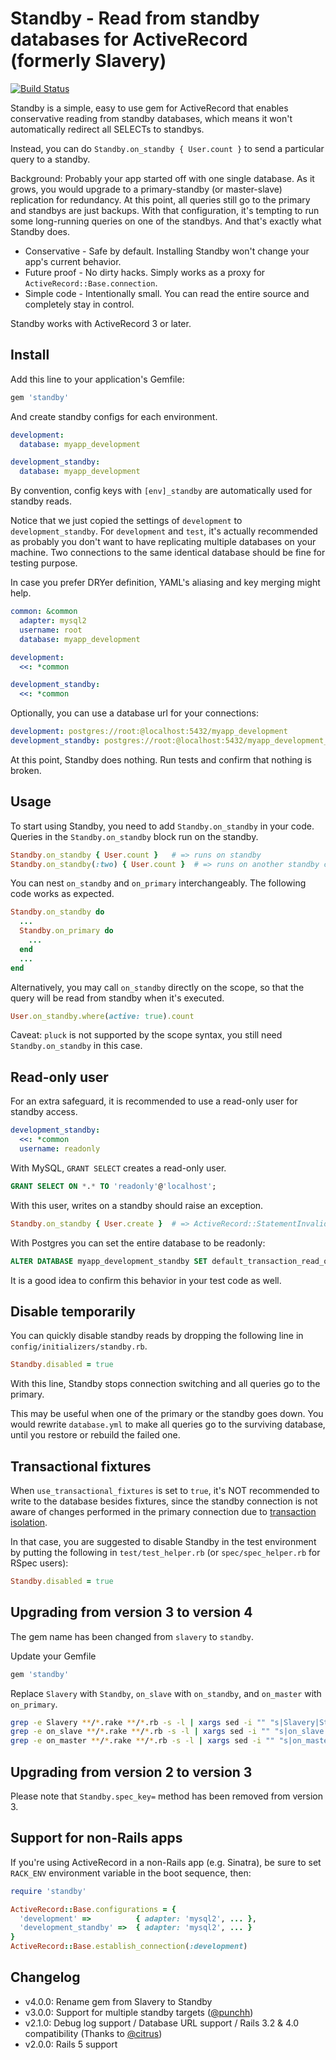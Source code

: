 # Standby - Read from standby databases for ActiveRecord (formerly Slavery)

[![Build Status](https://travis-ci.org/kenn/standby.svg)](https://travis-ci.org/kenn/standby)

Standby is a simple, easy to use gem for ActiveRecord that enables conservative reading from standby databases, which means it won't automatically redirect all SELECTs to standbys.

Instead, you can do `Standby.on_standby { User.count }` to send a particular query to a standby.

Background: Probably your app started off with one single database. As it grows, you would upgrade to a primary-standby (or master-slave) replication for redundancy. At this point, all queries still go to the primary and standbys are just backups. With that configuration, it's tempting to run some long-running queries on one of the standbys. And that's exactly what Standby does.

* Conservative - Safe by default. Installing Standby won't change your app's current behavior.
* Future proof - No dirty hacks. Simply works as a proxy for `ActiveRecord::Base.connection`.
* Simple code - Intentionally small. You can read the entire source and completely stay in control.

Standby works with ActiveRecord 3 or later.

## Install

Add this line to your application's Gemfile:

```ruby
gem 'standby'
```

And create standby configs for each environment.

```yaml
development:
  database: myapp_development

development_standby:
  database: myapp_development
```

By convention, config keys with `[env]_standby` are automatically used for standby reads.

Notice that we just copied the settings of `development` to `development_standby`. For `development` and `test`, it's actually recommended as probably you don't want to have replicating multiple databases on your machine. Two connections to the same identical database should be fine for testing purpose.

In case you prefer DRYer definition, YAML's aliasing and key merging might help.

```yaml
common: &common
  adapter: mysql2
  username: root
  database: myapp_development

development:
  <<: *common

development_standby:
  <<: *common
```

Optionally, you can use a database url for your connections:

```yaml
development: postgres://root:@localhost:5432/myapp_development
development_standby: postgres://root:@localhost:5432/myapp_development_standby
```

At this point, Standby does nothing. Run tests and confirm that nothing is broken.

## Usage

To start using Standby, you need to add `Standby.on_standby` in your code. Queries in the `Standby.on_standby` block run on the standby.

```ruby
Standby.on_standby { User.count }   # => runs on standby
Standby.on_standby(:two) { User.count }  # => runs on another standby configured as `development_standby_two`
```

You can nest `on_standby` and `on_primary` interchangeably. The following code works as expected.

```ruby
Standby.on_standby do
  ...
  Standby.on_primary do
    ...
  end
  ...
end
```

Alternatively, you may call `on_standby` directly on the scope, so that the query will be read from standby when it's executed.

```ruby
User.on_standby.where(active: true).count
```

Caveat: `pluck` is not supported by the scope syntax, you still need `Standby.on_standby` in this case.

## Read-only user

For an extra safeguard, it is recommended to use a read-only user for standby access.

```yaml
development_standby:
  <<: *common
  username: readonly
```

With MySQL, `GRANT SELECT` creates a read-only user.

```SQL
GRANT SELECT ON *.* TO 'readonly'@'localhost';
```

With this user, writes on a standby should raise an exception.

```ruby
Standby.on_standby { User.create }  # => ActiveRecord::StatementInvalid: Mysql2::Error: INSERT command denied...
```

With Postgres you can set the entire database to be readonly:

```SQL
ALTER DATABASE myapp_development_standby SET default_transaction_read_only = true;
```

It is a good idea to confirm this behavior in your test code as well.

## Disable temporarily

You can quickly disable standby reads by dropping the following line in `config/initializers/standby.rb`.

```ruby
Standby.disabled = true
```

With this line, Standby stops connection switching and all queries go to the primary.

This may be useful when one of the primary or the standby goes down. You would rewrite `database.yml` to make all queries go to the surviving database, until you restore or rebuild the failed one.

## Transactional fixtures

When `use_transactional_fixtures` is set to `true`, it's NOT recommended to
write to the database besides fixtures, since the standby connection is not aware
of changes performed in the primary connection due to [transaction isolation](https://en.wikipedia.org/wiki/Isolation_(database_systems)).

In that case, you are suggested to disable Standby in the test environment by
putting the following in `test/test_helper.rb`
(or `spec/spec_helper.rb` for RSpec users):

```ruby
Standby.disabled = true
```

## Upgrading from version 3 to version 4

The gem name has been changed from `slavery` to `standby`.

Update your Gemfile

```ruby
gem 'standby'
```

Replace `Slavery` with `Standby`, `on_slave` with `on_standby`, and `on_master` with `on_primary`.

```sh
grep -e Slavery **/*.rake **/*.rb -s -l | xargs sed -i "" "s|Slavery|Standby|g"
grep -e on_slave **/*.rake **/*.rb -s -l | xargs sed -i "" "s|on_slave|on_standby|g"
grep -e on_master **/*.rake **/*.rb -s -l | xargs sed -i "" "s|on_master|on_primary|g"
```

## Upgrading from version 2 to version 3

Please note that `Standby.spec_key=` method has been removed from version 3.

## Support for non-Rails apps

If you're using ActiveRecord in a non-Rails app (e.g. Sinatra), be sure to set `RACK_ENV` environment variable in the boot sequence, then:

```ruby
require 'standby'

ActiveRecord::Base.configurations = {
  'development' =>          { adapter: 'mysql2', ... },
  'development_standby' =>  { adapter: 'mysql2', ... }
}
ActiveRecord::Base.establish_connection(:development)
```

## Changelog

* v4.0.0: Rename gem from Slavery to Standby
* v3.0.0: Support for multiple standby targets ([@punchh](https://github.com/punchh))
* v2.1.0: Debug log support / Database URL support / Rails 3.2 & 4.0 compatibility (Thanks to [@citrus](https://github.com/citrus))
* v2.0.0: Rails 5 support
